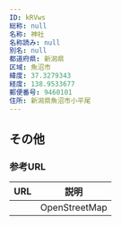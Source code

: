 ```yaml
---
ID: kRVws
総称: null
名称: 神社
名称読み: null
別名: null
都道府県: 新潟県
区域: 魚沼市
緯度: 37.3279343
経度: 138.9533677
郵便番号: 9460101
住所: 新潟県魚沼市小平尾
---
```


## その他

### 参考URL

| URL | 説明          |
| --- | ------------- |
|     | OpenStreetMap |
